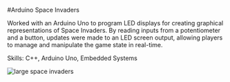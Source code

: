 #Arduino Space Invaders

Worked with an Arduino Uno to program LED displays for creating graphical representations of Space Invaders. By reading inputs from a potentiometer and a button, updates were made to an LED screen output, allowing players to manage and manipulate the game state in real-time.

Skills: C++, Arduino Uno, Embedded Systems


![large space invaders](https://github.com/dtrobles/ArduinoSpaceInvaders/assets/159510753/3a466ee5-4c22-4071-bacc-06e9e5ec5733)

